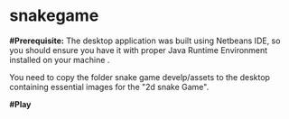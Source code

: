 # snakegame

**#Prerequisite:**
The desktop application was built using Netbeans IDE, so you should ensure you have it with proper Java Runtime Environment installed on your machine .

You need to copy the folder snake game develp/assets to the desktop containing essential images for the "2d snake Game".

**#Play**






